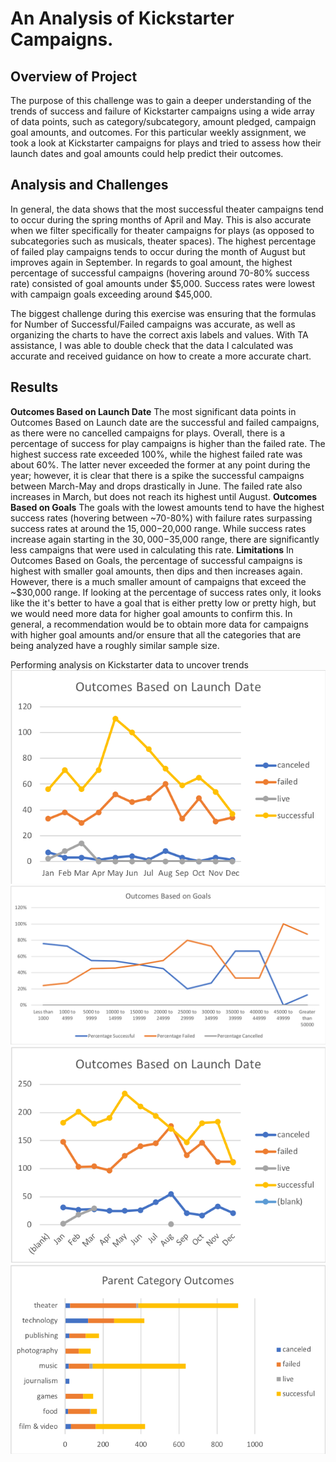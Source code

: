 # An Analysis of Kickstarter Campaigns.
## Overview of Project
The purpose of this  challenge was to gain a deeper understanding of the trends of success and failure of Kickstarter campaigns using a wide array of data points, such as category/subcategory, amount pledged, campaign goal amounts, and outcomes. For this particular weekly assignment, we took a look at Kickstarter campaigns for plays and tried to assess how their launch dates and goal amounts could help predict their outcomes. 
## Analysis and Challenges
In general, the data shows that the most successful theater campaigns tend to occur during the spring months of April and May. This is also accurate when we filter specifically for theater campaigns for plays (as opposed to subcategories such as musicals, theater spaces). The highest percentage of failed play campaigns tends to occur during the month of August but improves again in September.  In regards to goal amount, the highest percentage of successful campaigns (hovering around 70-80% success rate) consisted of goal amounts under $5,000. Success rates were lowest with campaign goals exceeding around $45,000.

The biggest challenge during this exercise was ensuring that the formulas for Number of Successful/Failed campaigns was accurate, as well as organizing the charts to have the correct axis labels and values. With TA assistance, I was able to double check that the data I calculated was accurate and received guidance on how to create a more accurate chart. 
## Results
**Outcomes Based on Launch Date** The most significant data points in Outcomes Based on Launch date are the successful and failed campaigns, as there were no cancelled campaigns for plays. Overall, there is a percentage of success for play campaigns is higher than the failed rate. The highest success rate exceeded 100%, while the highest failed rate was about 60%. The latter never exceeded the former at any point during the year; however, it is clear that there is a spike the successful campaigns between March-May and drops drastically in June. The failed rate also increases in March, but does not reach its highest until August. 
**Outcomes Based on Goals** The goals with the lowest amounts tend to have the highest success rates (hovering between ~70-80%) with failure rates surpassing success rates at around the $15,000-$20,000 range.  While success rates increase again starting in the $30,000-$35,000 range, there are significantly less campaigns that were used in calculating this rate. 
**Limitations** 
In Outcomes Based on Goals, the percentage of successful campaigns is highest with smaller goal amounts, then dips and then increases again. However, there is a much smaller amount of campaigns that exceed the ~$30,000 range. If looking at the percentage of success rates only, it looks like the it's better to have a goal that is either pretty low or pretty high, but we would need more data for higher goal amounts to confirm this. In general, a recommendation would be to obtain more data for campaigns with higher goal amounts and/or ensure that all the categories that are being analyzed have a roughly similar sample size.



Performing analysis on Kickstarter data to uncover trends
![Outcomes Based on Launch Date: Plays](https://github.com/AlyseD/kickstarter-analysis/blob/490f24291484a739e11ef2bd0a813b0023c0d839/OutcomesBasedonLaunchDate.png)
![Outcomes Based on Goals](https://github.com/AlyseD/kickstarter-analysis/blob/490f24291484a739e11ef2bd0a813b0023c0d839/OutcomesBasedonGoals.png)
![Launch Dates](https://github.com/AlyseD/kickstarter-analysis/blob/19218916b5d7fc34295be25bcea9af99e3eecc2a/Kickstarter-Outcomes-Based-LaunchDate.png)
![Parent Category Outcomes](https://github.com/AlyseD/kickstarter-analysis/blob/19218916b5d7fc34295be25bcea9af99e3eecc2a/Kickstarter-Parent-Categories.png)
